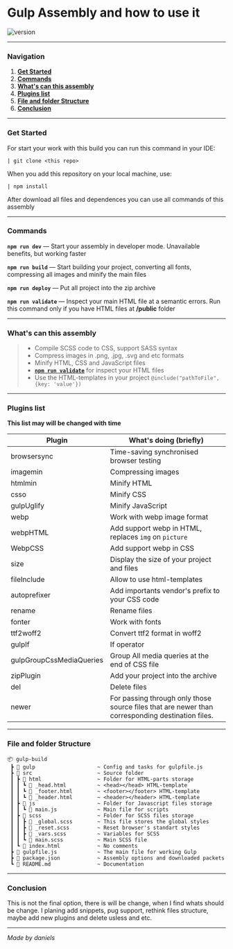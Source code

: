 # Gulp Assembly and how to use it
![version](https://img.shields.io/github/package-json/v/ridic2009/gulp-build?style=for-the-badge)

___
### Navigation

1. **[Get Started](#get-started)**
2. **[Commands](#commands)**
3. **[What's can this assembly](#whats-can-this-assembly)** 
4. **[Plugins list](#plugins-list)**
5. **[File and folder Structure](#file-and-folder-structure)**
6. **[Conclusion](#conclusion)**
___

### Get Started

For start your work with this build you can run this command in your IDE:


```
| git clone <this repo>
```
When you add this repository on your local machine, use:

```
| npm install
```

After download all files and dependences you can use all commands of this assembly

___

### Commands


**`npm run dev`** — Start your assembly in developer mode. Unavailable benefits, but working faster

**`npm run build`** — Start building your project, converting all fonts, compressing all images and minify the main files

**`npm run deploy`** — Put all project into the zip archive

**`npm run validate`** — Inspect your main HTML file at a semantic errors. Run this command only if you have HTML files at __/public__ folder

___

### What's can this assembly

> + Compile SCSS code to CSS, support SASS syntax
> + Compress images in .png, .jpg, .svg and etc formats
> + Minify HTML, CSS and JavaScript files
> + **[`npm run validate`](#commands)** for inspect your HTML files 
> + Use the HTML-templates in your project `@include("pathToFile", {key: 'value'})`
___

### Plugins list

__This list may will be changed with time__

| Plugin | What's doing (briefly) |
| ------ | ------------ |
| browsersync | Time-saving synchronised browser testing |
| imagemin | Compressing images |
| htmlmin | Minify HTML |
| csso | Minify CSS |
| gulpUglify | Minify JavaScript |
| webp | Work with webp image format |
| webpHTML | Add support webp in HTML, replaces `img` on `picture` |
| WebpCSS | Add support webp in CSS |
| size | Display the size of your project and files |
| fileInclude | Allow to use html-templates |
| autoprefixer | Add importants vendor's prefix to your CSS code |
| rename | Rename files |
| fonter | Work with fonts |
| ttf2woff2 | Convert ttf2 format in woff2 |
| gulpIf | If operator |
| gulpGroupCssMediaQueries | Group All media queries at the end of CSS file |
| zipPlugin | Add your project into the archive |
| del | Delete files |
| newer | For passing through only those source files that are newer than corresponding destination files. | 

___

### File and folder Structure

```
📦 gulp-build
 ┣ 📂 gulp                    ~ Config and tasks for gulpfile.js
 ┣ 📂 src                     ~ Source folder
 ┃ ┣ 📂 html                  ~ Folder for HTML-parts storage
 ┃ ┃ ┗ 📜 _head.html          ~ <head></head> HTML-template
 ┃ ┃ ┗ 📜 _footer.html        ~ <footer></footer> HTML-template
 ┃ ┃ ┗ 📜 _header.html        ~ <header></header> HTML-template
 ┃ ┣ 📂 js                    ~ Folder for Javascript files storage
 ┃ ┃ ┗ 📜 main.js             ~ Main file for scripts
 ┃ ┣ 📂 scss                  ~ Folder for SCSS files storage
 ┃ ┃ ┣ 📜 _global.scss        ~ This file stores the global styles
 ┃ ┃ ┣ 📜 _reset.scss         ~ Reset browser's standart styles
 ┃ ┃ ┣ 📜 _vars.scss          ~ Variables for SCSS
 ┃ ┃ ┗ 📜 main.scss           ~ Main SCSS file
 ┃ ┗ 📜 index.html            ~ No comments
 ┣ 📜 gulpfile.js             ~ The main file for working Gulp
 ┣ 📜 package.json            ~ Assembly options and downloaded packets
 ┗ 📜 README.md               ~ Documentation
```
___

### Conclusion

This is not the final option, there is will be change, when I find whats should be change. I planing add snippets, pug support, rethink files structure, maybe add new plugins and delete usless and etc.
___
_Made by daniels_




